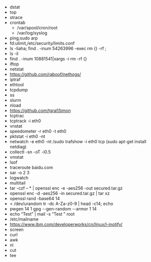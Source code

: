 - dstat
- top
- strace
- crontab
  - /var/spool/cron/root
  - /var/log/syslog
- ping;sudo arp
- fd:ulimit,/etc/security/limits.conf
- ls -liaha; find . -inum 54263996 -exec rm {} -rf \;
- ls -il
- find . -inum 10881541|xargs -i rm -rf {}
- iftop
- netstat
- https://github.com/raboof/nethogs/
- iptraf
- ethtool
- tcpdump
- ss
- slurm
- nload
- https://github.com/tgraf/bmon
- tcptrac
- tcptrack -i eth0
- vnstat
- speedometer -r eth0 -t eth0
- pktstat -i eth0 -nt
- netwatch -e eth0 -nt /sudo trafshow -i eth0 tcp (sudo apt-get install netdiag)
- collectl -sn -oT -i0.5
- vmstat
- lsof
- traceroute baidu.com
- sar -o 2 3
- logwatch
- multitail
- tar -czf – * | openssl enc -e -aes256 -out secured.tar.gz
- openssl enc -d -aes256 -in secured.tar.gz | tar xz
- openssl rand -base64 14
- < /dev/urandom tr -dc A-Za-z0-9 | head -c14; echo
- pwgen 14 1 gpg --gen-random --armor 1 14
- echo “Test” | mail -s “Test ” root
- /etc/mailname
- https://www.ibm.com/developerworks/cn/linux/l-inotify/
- screen
- curl
- awk
- nl
- cut
- tee